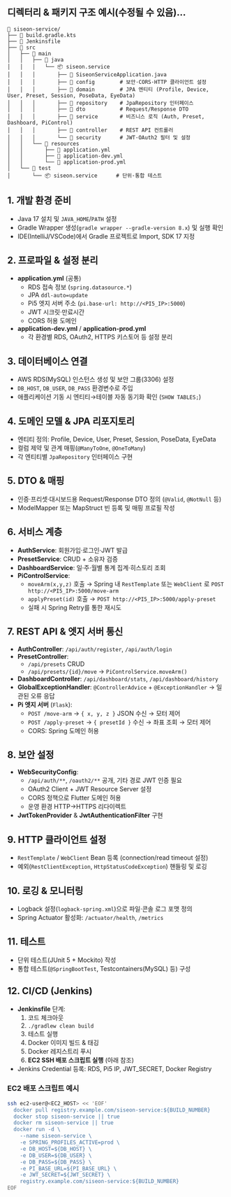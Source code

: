 ## 디렉터리 & 패키지 구조 예시(수정될 수 있음)...
```
📁 siseon-service/
├── 📄 build.gradle.kts
├── 📄 Jenkinsfile
├── 📁 src
│   ├── 📁 main
│   │   ├── 📁 java
│   │   │   └── 📦 siseon.service
│   │   │       ├── 📄 SiseonServiceApplication.java
│   │   │       ├── 📁 config        # 보안·CORS·HTTP 클라이언트 설정
│   │   │       ├── 📁 domain        # JPA 엔티티 (Profile, Device, User, Preset, Session, PoseData, EyeData)
│   │   │       ├── 📁 repository    # JpaRepository 인터페이스
│   │   │       ├── 📁 dto           # Request/Response DTO
│   │   │       ├── 📁 service       # 비즈니스 로직 (Auth, Preset, Dashboard, PiControl)
│   │   │       ├── 📁 controller    # REST API 컨트롤러
│   │   │       └── 📁 security      # JWT·OAuth2 필터 및 설정
│   │   └── 📁 resources
│   │       ├── 📄 application.yml
│   │       ├── 📄 application-dev.yml
│   │       └── 📄 application-prod.yml
│   └── 📁 test
│       └── 📦 siseon.service      # 단위·통합 테스트
```


## 1. 개발 환경 준비  
- Java 17 설치 및 `JAVA_HOME`/`PATH` 설정  
- Gradle Wrapper 생성(`gradle wrapper --gradle-version 8.x`) 및 실행 확인  
- IDE(IntelliJ/VSCode)에서 Gradle 프로젝트로 Import, SDK 17 지정  



## 2. 프로파일 & 설정 분리  
- **application.yml** (공통)  
  - RDS 접속 정보 (`spring.datasource.*`)  
  - JPA `ddl-auto=update`  
  - Pi5 엣지 서버 주소 (`pi.base-url: http://<PI5_IP>:5000`)  
  - JWT 시크릿·만료시간  
  - CORS 허용 도메인  
- **application-dev.yml** / **application-prod.yml**  
  - 각 환경별 RDS, OAuth2, HTTPS 키스토어 등 설정 분리  


## 3. 데이터베이스 연결  
- AWS RDS(MySQL) 인스턴스 생성 및 보안 그룹(3306) 설정  
- `DB_HOST`, `DB_USER`, `DB_PASS` 환경변수로 주입  
- 애플리케이션 기동 시 엔티티→테이블 자동 동기화 확인 (`SHOW TABLES;`)  


## 4. 도메인 모델 & JPA 리포지토리  
- 엔티티 정의: Profile, Device, User, Preset, Session, PoseData, EyeData  
- 컬럼 제약 및 관계 매핑(`@ManyToOne`, `@OneToMany`)  
- 각 엔티티별 `JpaRepository` 인터페이스 구현  


## 5. DTO & 매핑  
- 인증·프리셋·대시보드용 Request/Response DTO 정의 (`@Valid`, `@NotNull` 등)  
- ModelMapper 또는 MapStruct 빈 등록 및 매핑 프로필 작성  


## 6. 서비스 계층  
- **AuthService**: 회원가입·로그인·JWT 발급  
- **PresetService**: CRUD + 소유자 검증  
- **DashboardService**: 일·주·월별 통계 집계·히스토리 조회  
- **PiControlService**:  
  - `moveArm(x,y,z)` 호출 → Spring 내 `RestTemplate` 또는 `WebClient` 로 `POST http://<PI5_IP>:5000/move-arm`  
  - `applyPreset(id)` 호출 → `POST http://<PI5_IP>:5000/apply-preset`  
  - 실패 시 Spring Retry를 통한 재시도  


## 7. REST API & 엣지 서버 통신  
- **AuthController**: `/api/auth/register`, `/api/auth/login`  
- **PresetController**:  
  - `/api/presets` CRUD  
  - `/api/presets/{id}/move` → `PiControlService.moveArm()`  
- **DashboardController**: `/api/dashboard/stats`, `/api/dashboard/history`  
- **GlobalExceptionHandler**: `@ControllerAdvice` + `@ExceptionHandler` → 일관된 오류 응답  
- **Pi 엣지 서버** (`Flask`):  
  - `POST /move-arm` → `{ x, y, z }` JSON 수신 → 모터 제어  
  - `POST /apply-preset` → `{ presetId }` 수신 → 좌표 조회 → 모터 제어  
  - CORS: Spring 도메인 허용  


## 8. 보안 설정  
- **WebSecurityConfig**:  
  - `/api/auth/**`, `/oauth2/**` 공개, 기타 경로 JWT 인증 필요  
  - OAuth2 Client + JWT Resource Server 설정  
  - CORS 정책으로 Flutter 도메인 허용  
  - 운영 환경 HTTP→HTTPS 리다이렉트  
- **JwtTokenProvider** & **JwtAuthenticationFilter** 구현


## 9. HTTP 클라이언트 설정  
- `RestTemplate` / `WebClient` Bean 등록 (connection/read timeout 설정)  
- 예외(`RestClientException`, `HttpStatusCodeException`) 핸들링 및 로깅  


## 10. 로깅 & 모니터링  
- Logback 설정(`logback-spring.xml`)으로 파일·콘솔 로그 포맷 정의  
- Spring Actuator 활성화: `/actuator/health`, `/metrics`  


## 11. 테스트  
- 단위 테스트(JUnit 5 + Mockito) 작성  
- 통합 테스트(`@SpringBootTest`, Testcontainers(MySQL) 등) 구성  


## 12. CI/CD (Jenkins)  
- **Jenkinsfile** 단계:  
  1. 코드 체크아웃  
  2. `./gradlew clean build`  
  3. 테스트 실행  
  4. Docker 이미지 빌드 & 태깅  
  5. Docker 레지스트리 푸시  
  6. **EC2 SSH 배포 스크립트 실행** (아래 참조)  
- Jenkins Credential 등록: RDS, Pi5 IP, JWT_SECRET, Docker Registry  

### EC2 배포 스크립트 예시
```bash
ssh ec2-user@<EC2_HOST> << 'EOF'
  docker pull registry.example.com/siseon-service:${BUILD_NUMBER}
  docker stop siseon-service || true
  docker rm siseon-service || true
  docker run -d \
    --name siseon-service \
    -e SPRING_PROFILES_ACTIVE=prod \
    -e DB_HOST=${DB_HOST} \
    -e DB_USER=${DB_USER} \
    -e DB_PASS=${DB_PASS} \
    -e PI_BASE_URL=${PI_BASE_URL} \
    -e JWT_SECRET=${JWT_SECRET} \
    registry.example.com/siseon-service:${BUILD_NUMBER}
EOF
```